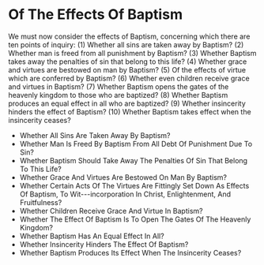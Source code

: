 # Of The Effects Of Baptism

We must now consider the effects of Baptism, concerning which there are ten points of inquiry:
(1) Whether all sins are taken away by Baptism?
(2) Whether man is freed from all punishment by Baptism?
(3) Whether Baptism takes away the penalties of sin that belong to this life?
(4) Whether grace and virtues are bestowed on man by Baptism?
(5) Of the effects of virtue which are conferred by Baptism?
(6) Whether even children receive grace and virtues in Baptism?
(7) Whether Baptism opens the gates of the heavenly kingdom to those who are baptized?
(8) Whether Baptism produces an equal effect in all who are baptized?
(9) Whether insincerity hinders the effect of Baptism?
(10) Whether Baptism takes effect when the insincerity ceases?

* Whether All Sins Are Taken Away By Baptism?
* Whether Man Is Freed By Baptism From All Debt Of Punishment Due To Sin?
* Whether Baptism Should Take Away The Penalties Of Sin That Belong To This Life?
* Whether Grace And Virtues Are Bestowed On Man By Baptism?
* Whether Certain Acts Of The Virtues Are Fittingly Set Down As Effects Of Baptism, To Wit---incorporation In Christ, Enlightenment, And Fruitfulness?
* Whether Children Receive Grace And Virtue In Baptism?
* Whether The Effect Of Baptism Is To Open The Gates Of The Heavenly Kingdom?
* Whether Baptism Has An Equal Effect In All?
* Whether Insincerity Hinders The Effect Of Baptism?
* Whether Baptism Produces Its Effect When The Insincerity Ceases?